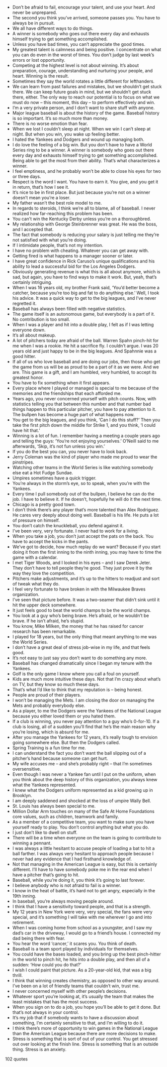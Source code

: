  - Don’t be afraid to fail, encourage your talent, and use your heart. And never be unprepared.
 - The second you think you’ve arrived, someone passes you. You have to always be in pursuit.
 - We all have different ways to do things.
 - A winner is somebody who goes out there every day and exhausts himself trying to get something accomplished.
 - Unless you have bad times, you can’t appreciate the good times.
 - My greatest talent is calmness and being positive. I concentrate on what you can do even in the worst of times. You don’t judge by last week’s errors or lost opportunity.
 - Competing at the highest level is not about winning. It’s about preparation, courage, understanding and nurturing your people, and heart. Winning is the result.
 - Sometimes they say the world rotates a little different for lefthanders.
 - We can learn from past failures and mistakes, but we shouldn’t get stuck there. We can keep future goals in mind, but we shouldn’t get stuck there, either. The only way to reach our potential is to focus on what we must do now – this moment, this day – to perform effectively and win.
 - I’m a very private person, and I don’t want to share stuff with anyone.
 - Major league baseball is about the history of the game. Baseball history is so important. It’s so much more than money.
 - There is no worse emotion than fear.
 - When we lost I couldn’t sleep at night. When we win I can’t sleep at night. But when you win, you wake up feeling better.
 - I hated the Yankees and Dodgers and wound up managing both.
 - I do love the feeling of a big win. But you don’t have to have a World Series ring to be a winner. A winner is somebody who goes out there every day and exhausts himself trying to get something accomplished. Being able to get the most from their ability. That’s what characterizes a winner.
 - I feel emptiness, and he probably won’t be able to close his eyes for two or three days.
 - Respect is the word I want. You have to earn it. You give, and you get it in return, that’s how I see it.
 - It’s nice to be in first place. But just because you’re not on a winner doesn’t mean you’re a loser.
 - My father wasn’t the best role model to me.
 - In regards to steroids, I think we’re all to blame, all of baseball. I never realized how far-reaching this problem has been.
 - You can’t win the Kentucky Derby unless you’re on a thoroughbred.
 - My relationship with George Steinbrenner was great. He was the boss, and I accepted that.
 - The fact that somebody is reducing your salary is just telling me they’re not satisfied with what you’re doing.
 - If I intimidate people, that’s not my intention.
 - I have no problem with cheating. Whatever you can get away with.
 - Getting fired is what happens to a manager sooner or later.
 - I have great confidence in Rick Caruso’s unique qualifications and his ability to lead a successful bid for the Los Angeles Dodgers.
 - Obviously generating revenue is what this is all about anymore, which is sad, but again, you have to find ways to make it work. But, yeah, that’s certainly intriguing.
 - When I was 16 years old, my brother Frank said, ‘You’d better become a catcher, because you’re too big and fat to do anything else.’ Well, I took his advice. It was a quick way to get to the big leagues, and I’ve never regretted it.
 - Baseball has always been filled with negative statistics.
 - The game itself is an autonomous game, but everybody is a part of it. No contribution is too small.
 - When I was a player and hit into a double play, I felt as if I was letting everyone down.
 - It’s all about makeup.
 - A lot of pitchers today are afraid of the ball. Warren Spahn pinch-hit for me when I was a rookie. He hit a sacrifice fly. I couldn’t argue. I was 20 years old and just happy to be in the big leagues. And Spahnnie was a good hitter.
 - If all of us who love baseball and are doing our jobs, then those who get the game from us will be as proud to be a part of it as we were. And we are. This game is a gift, and I am humbled, very humbled, to accept its greatest honor.
 - You have to fix something when it first appears.
 - Every place where I played or managed is special to me because of the memories and the friendships that each afforded me.
 - Years ago, you never concerned yourself with pitch counts. Now, with statistics telling you that between this number and that number bad things happen to this particular pitcher, you have to pay attention to it. The bullpen has become a huge part of what happens now.
 - You get to the big leagues, and you think, ‘Can I do this stuff?’ Then you take the first pitch down the middle for Strike 1, and you think, ‘I could have hit that.’
 - Winning is a lot of fun. I remember having a meeting a couple years ago and telling the guys: ‘You’re not enjoying yourselves.’ O’Neill said to me afterwards, ‘Skip, it’s not fun unless you win.’
 - If you do the best you can, you never have to look back.
 - Jerry Coleman was the kind of player who made me proud to wear the pinstripes.
 - Watching other teams in the World Series is like watching somebody else eat a Hot Fudge Sundae.
 - Umpires sometimes have a quick trigger.
 - You’re always in the storm’s eye, so to speak, when you’re with the Yankees.
 - Every time I pull somebody out of the bullpen, I believe he can do the job. I have to believe it. If he doesn’t, hopefully he will do it the next time.
 - Chicago is a pretty good town.
 - I don’t think there’s any player that’s more talented than Alex Rodriguez. He cares very deeply about doing well. Baseball is his life. He puts a lot of pressure on himself.
 - You don’t catch the knuckleball, you defend against it.
 - I’ve been very, very fortunate. I never had to work for a living.
 - When you take a job, you don’t just accept the pats on the back. You have to accept the kicks in the pants.
 - We’ve got to decide, how much replay do we want? Because if you start doing it from the first inning to the ninth inning, you may have to time the game with a calendar.
 - I met Tiger Woods, and I looked in his eyes – and I saw Derek Jeter. They don’t have to tell people they’re good. They just prove it by the way they love the competition.
 - Pitchers make adjustments, and it’s up to the hitters to readjust and sort of tweak what they do.
 - I feel very fortunate to have broken in with the Milwaukee Braves organization.
 - I’ve seen that picture before. It was a two-seamer that didn’t sink until it hit the upper deck somewhere.
 - It just feels good to beat the world champs to be the world champs.
 - You look at a guy who’s being brave. He’s afraid, or he wouldn’t be brave. If he isn’t afraid, he’s stupid.
 - You know, Mike Milken, the money that he has raised for cancer research has been remarkable.
 - I played for 18 years, but the only thing that meant anything to me was the World Series.
 - I don’t have a great deal of stress job-wise in my life, and that feels good.
 - It’s not easy to just say you don’t want to do something any more.
 - Baseball has changed dramatically since I began my tenure with the Yankees.
 - Golf is the only game I know where you call a foul on yourself.
 - Kids are much more intuitive these days. Not that I’m crazy about what’s on TV, but they know so much these days.
 - That’s what I’d like to think that my reputation is – being honest.
 - People are proud of their players.
 - I won’t be managing the Mets. I am closing the door on managing the Mets and probably everybody else.
 - As a player, to me the Dodgers were the Yankees of the National League because you either loved them or you hated them.
 - If a club is winning, you never pay attention to a guy who’s 0-for-10. If a club is losing, all of a sudden you’ll find that he’s the main reason why you’re losing, which is absurd for me.
 - After you manage the Yankees for 12 years, it’s really tough to envision going somewhere else. But then the Dodgers called.
 - Spring Training is a fun time for me.
 - I can understand the fact you don’t want the ball slipping out of a pitcher’s hand because someone can get hurt.
 - My wife accuses me – and she’s probably right – that I’m sometimes oversensitive.
 - Even though I was never a Yankee fan until I put on the uniform, when you think about the deep history of this organization, you always knew what the Yankees represented.
 - I knew what the Dodgers uniform represented as a kid growing up in Brooklyn.
 - I am deeply saddened and shocked at the loss of umpire Wally Bell.
 - St. Louis has always been special to me.
 - Million Dollar Arm touches on many of the Safe At Home Foundations core values, such as children, teamwork and family.
 - As a member of a competitive team, you want to make sure you have yourself ready to play. You don’t control anything but what you do.
 - I just don’t like to dwell on stuff.
 - There will be a time when everyone on the team is going to contribute to winning a pennant.
 - I was always a little hesitant to accuse people of loading a bat to hit a ball farther. I was always very hesitant to approach people because I never had any evidence that I had firsthand knowledge of.
 - Not that managing in the American League is easy, but this is certainly different. I’ll have to have somebody poke me in the rear end when I have a pitcher that’s going to hit.
 - Baseball, while you’re doing it, you think it’s going to last forever.
 - I believe anybody who is not afraid to fail is a winner.
 - I know in the heat of battle, it’s hard not to get angry, especially in the 19th inning.
 - In baseball, you’re always moving people around.
 - I think that I have a sensitivity toward people, and that is a strength.
 - My 12 years in New York were very, very special, the fans were very special, and it’s something I will take with me wherever I go and into retirement.
 - When I was coming home from school as a youngster, and I saw my dad’s car in the driveway, I would go to a friend’s house. I connected my dad being there with fear.
 - You hear the word ‘cancer,’ it scares you. You think of death.
 - Baseball is a team sport played by individuals for themselves.
 - You could have the bases loaded, and you bring up the best pinch-hitter in the world to pinch hit, he hits into a double play, and then all of a sudden: ‘How could you do that?’
 - I wish I could paint that picture. As a 20-year-old kid, that was a big thrill.
 - I think that winning creates chemistry, as opposed to other way around. I’ve been on a lot of friendly teams that couldn’t win, trust me.
 - I never concerned myself with other people’s decisions.
 - Whatever sport you’re looking at, it’s usually the team that makes the least mistakes that has the most success.
 - When you sign on to do a job, you hope you’ll be able to get it done. But that’s not always in your control.
 - It’s my job that if somebody wants to have a discussion about something, I’m certainly sensitive to that, and I’m willing to do it.
 - I think there’s more of opportunity to win games in the National League than the American League because there are more decisions to make.
 - Stress is something that is sort of out of your control. You get stressed out over looking at the finish line. Stress is something that is an outside thing. Stress is an anxiety.

102 quotes